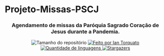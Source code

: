 <h1> Projeto-Missas-PSCJ </h1>
 <h3 align="center"> Agendamento de missas da Paróquia Sagrado Coração de Jesus durante a Pandemia. </h3>

<p align="center">
  <img alt="Tamanho do repositório" src="https://img.shields.io/github/repo-size/IanTorquato/Projeto_PSCJ">
  
  <a href="https://www.instagram.com/ian_1408/">
    <img alt="Feito por Ian Torquato" src="https://img.shields.io/badge/made%20by-Ian%20Torquato-%2304D361">
  </a>
  
  <a href="https://github.com/IanTorquato/Projeto_PSCJ/search?l=typescript">
    <img alt="Quantidade de linguagens" src="https://img.shields.io/github/languages/count/IanTorquato/Projeto_PSCJ">
  </a>
  
  <a href="https://github.com/IanTorquato/Ecoleta-Rocketseat-NLW/stargazers">
    <img alt="Stargazers" src="https://img.shields.io/github/stars/IanTorquato/Projeto_PSCJ">
  </a>
</p>
